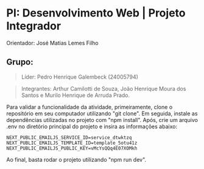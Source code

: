 # PI: Desenvolvimento Web | Projeto Integrador

Orientador: José Matias Lemes Filho

## Grupo:
> Líder: Pedro Henrique Galembeck (24005794)

> Integrantes:
> Arthur Camilotti de Souza, 
> João Henrique Moura dos Santos e
> Murilo Henrique de Arruda Prado.

Para validar a funcionalidade da atividade, primeiramente, clone o repositório em seu computador utilizando "git clone". Em seguida, instale as dependências utilizadas no projeto com "npm install". Após, crie um arquivo .env no diretório principal do projeto e insira as informações abaixo:
```
NEXT_PUBLIC_EMAILJS_SERVICE_ID=service_dtwktzq
NEXT_PUBLIC_EMAILJS_TEMPLATE_ID=template_5otu41z
NEXT_PUBLIC_EMAILJS_PUBLIC_KEY=vMcYsQQq4E07XOMkh
```
Ao final, basta rodar o projeto utilizando "npm run dev".
